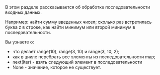 В этом разделе рассказывается об обработке последовательности входных данных.

Например: найти сумму введенных чисел; сколько раз встретилась буква z в строке, как найти минимум или второй минимум в последовательности.

Вы узнаете о:
* что делает range(10), range(3, 10) и range(3, 10, 2);
* как в цикле перебрать все элементы из последовательности map;
* next(iter) - взять следующий элемент в последовательности
* None - значение, которое не существует. 

